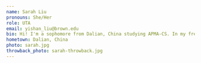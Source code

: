 ```yaml
---
name: Sarah Liu
pronouns: She/Her
role: UTA 
email: yishan_liu@brown.edu
bio: Hi! I'm a sophomore from Dalian, China studying APMA-CS. In my free time, I love acting, playing the ukulele and playing mafia. I also can't live without bubble tea. Can't wait to meet you guys and chat about anything!
hometown: Dalian, China
photo: sarah.jpg
throwback_photo: sarah-throwback.jpg
---
```

